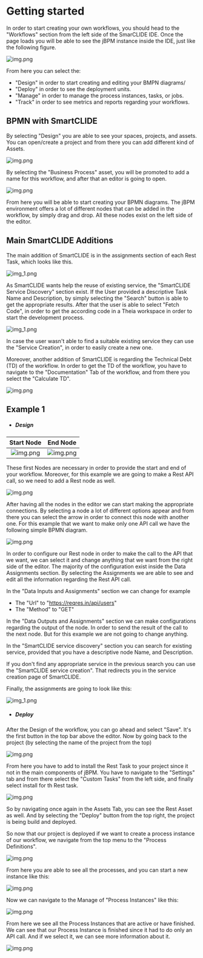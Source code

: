 # Getting started
In order to start creating your own workflows, you should head to the "Workflows" section from the left side of the SmarCLIDE IDE.
Once the page loads you will be able to see the jBPM instance inside the IDE, just like the following figure.

![img.png](images/img_init.png)

From here you can select the:
- "Design" in order to start creating and editing your BMPN diagrams/
- "Deploy" in order to see the deployment units.
- "Manage" in order to manage the process instances, tasks, or jobs.
- "Track" in order to see metrics and reports regarding your workflows.

## BPMN with SmartCLIDE
By selecting "Design" you are able to see your spaces, projects, and assets.
You can open/create a project and from there you can add different kind of Assets.

![img.png](images/img_assets.png)

By selecting the "Business Process" asset, you will be promoted to add a name for this workflow, and after that an editor is going to open.

![img.png](images/img_editor_1.png)

From here you will be able to start creating your BPMN diagrams.
The jBPM environment offers a lot of different nodes that can be added in the workflow, by simply drag and drop.
All these nodes exist on the left side of the editor.

## Main SmartCLIDE Additions

The main addition of SmartCLIDE is in the assignments section of each Rest Task, which looks like this.

![img_1.png](images/img_assigments.png)

As SmartCLIDE wants help the reuse of existing service, the "SmartCLIDE Service Discovery" section exist.
If the User provided a descriptive Task Name and Description, by simply selecting the "Search" button is able to get the appropriate results.
After that the user is able to select "Fetch Code", in order to get the according code in a Theia workspace in order to start the development process.

![img_1.png](images/img_search.png)

In case the user wasn't able to find a suitable existing service they can use the "Service Creation", in order to easily create a new one.

Moreover, another addition of SmartCLIDE is regarding the Technical Debt (TD) of the workflow.
In order to get the TD of the workflow, you have to navigate to the "Documentation" Tab of the workflow, and from there you select the "Calculate TD".

![img.png](images/img_TD.png)

## Example 1
- ##### Design

|              Start Node               |              End Node               |
|:-------------------------------------:|:-----------------------------------:|
| ![img.png](images/img_start_node.png) | ![img.png](images/img_end_node.png) |

These first Nodes are necessary in order to provide the start and end of your workflow.
Moreover, for this example we are going to make a Rest API call, so we need to add a Rest node as well.

![img.png](images/img_rest_node.png)

After having all the nodes in the editor we can start making the appropriate connections.
By selecting a node a lot of different options appear and from there you can select the arrow in order to connect this node with another one.
For this example that we want to make only one API call we have the following simple BPMN diagram.

![img.png](images/img_workflow_1.png)

In order to configure our Rest node in order to make the call to the API that we want, we can select it and change anything that we want from the right side of the editor.
The majority of the configuration exist inside the Data Assignments section.
By selecting the Assignments we are able to see and edit all the information regarding the Rest API call.

In the "Data Inputs and Assignments" section we can change for example
- The "Url" to "https://reqres.in/api/users"
- The "Method" to "GET"

In the "Data Outputs and Assignments" section we can make configurations regarding the output of the node.
In order to send the result of the call to the next node. But for this example we are not going to change anything.

In the "SmartCLIDE service discovery" section you can search for existing service, provided that you have a descriptive node Name, and Description.

If you don't find any appropriate service in the previous search you can use the "SmartCLIDE service creation".
That redirects you in the service creation page of SmartCLIDE.

Finally, the assignments are going to look like this:

![img_1.png](images/img_assigments.png)

- ##### Deploy
After the Design of the workflow, you can go ahead and select "Save".
It's the first button in the top bar above the editor.
Now by going back to the project (by selecting the name of the project from the top)

![img.png](images/img_save_project.png)

From here you have to add to install the Rest Task to your project since it not in the main components of jBPM.
You have to navigate to the "Settings" tab and from there select the "Custom Tasks" from the left side, and finally select install for th Rest task.

![img.png](images/img_install_rest.png)

So by navigating once again in the Assets Tab, you can see the Rest Asset as well.
And by selecting the "Deploy" button from the top right, the project is being build and deployed.

So now that our project is deployed if we want to create a process instance of our workflow, we navigate from the top menu to the "Process Definitions".

![img.png](images/img_toPD.png)

From here you are able to see all the processes, and you can start a new instance like this:

![img.png](images/img_PD_start.png)

Now we can navigate to the Manage of "Process Instances" like this:

![img.png](images/img_toPI.png)

From here we see all the Process Instances that are active or have finished.
We can see that our Process Instance is finished since it had to do only an API call.
And if we select it, we can see more information about it.

![img.png](images/img_PI_info.png)